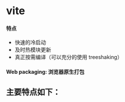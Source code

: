 # vite

#### 特点

- 快速的冷启动
- 及时热模块更新
- 真正按需编译（可以充分的使用 treeshaking）
   
#### Web packaging: 浏览器原生打包
主要特点如下：
- 